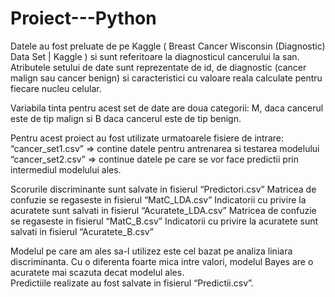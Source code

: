# Proiect---Python
Datele au fost preluate de pe Kaggle ( Breast Cancer Wisconsin (Diagnostic) Data Set | Kaggle ) si sunt referitoare la diagnosticul cancerului la san. Atributele setului de date sunt reprezentate de id, de diagnostic (cancer malign sau cancer benign) si caracteristici cu valoare reala calculate pentru fiecare nucleu celular. 

Variabila tinta pentru acest set de date are doua categorii: M, daca cancerul este de tip malign si B daca cancerul este de tip benign. 

Pentru acest proiect au fost utilizate urmatoarele fisiere de intrare:  
“cancer_set1.csv” => contine datele pentru antrenarea si testarea modelului 
“cancer_set2.csv” => continue datele pe care se vor face predictii prin intermediul modelului ales.  

Scorurile discriminante sunt salvate in fisierul “Predictori.csv”
Matricea de confuzie se regaseste in fisierul “MatC_LDA.csv”
Indicatorii cu privire la acuratete sunt salvati in fisierul “Acuratete_LDA.csv” 
Matricea de confuzie se regaseste in fisierul “MatC_B.csv”
Indicatorii cu privire la acuratete sunt salvati in fisierul “Acuratete_B.csv” 


Modelul pe care am ales sa-l utilizez este cel bazat pe analiza liniara discriminanta. 
Cu o diferenta foarte mica intre valori, modelul Bayes are o acuratete mai scazuta decat modelul ales.  
Predictiile realizate au fost salvate in fisierul “Predictii.csv”. 
